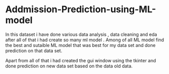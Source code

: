 # Addmission-Prediction-using-ML-model


In this dataset i have done various data analysis , data cleaning and eda after all of that  i had create so many ml model . Among of all ML model find the best and sutaible ML model that was best for my data set and done prediction on that data set. 


 Apart from all of that i had created the gui window using the tkinter and done prediction on new data set based on the data old data. 
